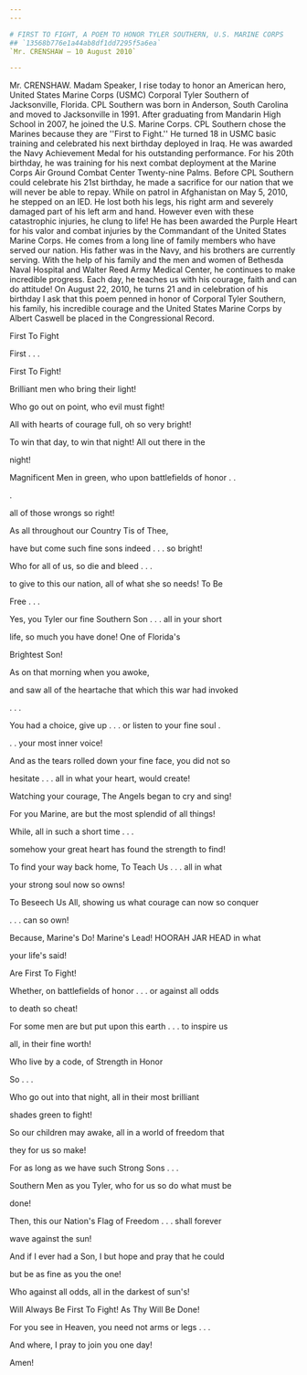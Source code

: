 ```yaml
---
---

# FIRST TO FIGHT, A POEM TO HONOR TYLER SOUTHERN, U.S. MARINE CORPS
## `13568b776e1a44ab8df1dd7295f5a6ea`
`Mr. CRENSHAW — 10 August 2010`

---
```



Mr. CRENSHAW. Madam Speaker, I rise today to honor an American hero, 
United States Marine Corps (USMC) Corporal Tyler Southern of 
Jacksonville, Florida. CPL Southern was born in Anderson, South 
Carolina and moved to Jacksonville in 1991. After graduating from 
Mandarin High School in 2007, he joined the U.S. Marine Corps. CPL 
Southern chose the Marines because they are ''First to Fight.'' He 
turned 18 in USMC basic training and celebrated his next birthday 
deployed in Iraq. He was awarded the Navy Achievement Medal for his 
outstanding performance. For his 20th birthday, he was training for his 
next combat deployment at the Marine Corps Air Ground Combat Center 
Twenty-nine Palms. Before CPL Southern could celebrate his 21st 
birthday, he made a sacrifice for our nation that we will never be able 
to repay. While on patrol in Afghanistan on May 5, 2010, he stepped on 
an IED. He lost both his legs, his right arm and severely damaged part 
of his left arm and hand. However even with these catastrophic 
injuries, he clung to life! He has been awarded the Purple Heart for 
his valor and combat injuries by the Commandant of the United States 
Marine Corps. He comes from a long line of family members who have 
served our nation. His father was in the Navy, and his brothers are 
currently serving. With the help of his family and the men and women of 
Bethesda Naval Hospital and Walter Reed Army Medical Center, he 
continues to make incredible progress. Each day, he teaches us with his 
courage, faith and can do attitude! On August 22, 2010, he turns 21 and 
in celebration of his birthday I ask that this poem penned in honor of 
Corporal Tyler Southern, his family, his incredible courage and the 
United States Marine Corps by Albert Caswell be placed in the 
Congressional Record.















 First To Fight



 First . . .


 First To Fight!


 Brilliant men who bring their light!


 Who go out on point, who evil must fight!


 All with hearts of courage full, oh so very bright!


 To win that day, to win that night! All out there in the 





 night!


 Magnificent Men in green, who upon battlefields of honor . . 





 .


 all of those wrongs so right!


 As all throughout our Country Tis of Thee,


 have but come such fine sons indeed . . . so bright!


 Who for all of us, so die and bleed . . .


 to give to this our nation, all of what she so needs! To Be 





 Free . . .


 Yes, you Tyler our fine Southern Son . . . all in your short 





 life, so much you have done! One of Florida's


 Brightest Son!


 As on that morning when you awoke,


 and saw all of the heartache that which this war had invoked 





 . . .


 You had a choice, give up . . . or listen to your fine soul . 





 . . your most inner voice!


 And as the tears rolled down your fine face, you did not so 





 hesitate . . . all in what your heart, would create!


 Watching your courage, The Angels began to cry and sing!


 For you Marine, are but the most splendid of all things!


 While, all in such a short time . . .


 somehow your great heart has found the strength to find!


 To find your way back home, To Teach Us . . . all in what 





 your strong soul now so owns!


 To Beseech Us All, showing us what courage can now so conquer 





 . . . can so own!


 Because, Marine's Do! Marine's Lead! HOORAH JAR HEAD in what 





 your life's said!


 Are First To Fight!


 Whether, on battlefields of honor . . . or against all odds 





 to death so cheat!


 For some men are but put upon this earth . . . to inspire us 





 all, in their fine worth!


 Who live by a code, of Strength in Honor 





 So . . .


 Who go out into that night, all in their most brilliant 





 shades green to fight!


 So our children may awake, all in a world of freedom that 





 they for us so make!


 For as long as we have such Strong Sons . . .


 Southern Men as you Tyler, who for us so do what must be 





 done!


 Then, this our Nation's Flag of Freedom . . . shall forever 





 wave against the sun!


 And if I ever had a Son, I but hope and pray that he could 





 but be as fine as you the one!


 Who against all odds, all in the darkest of sun's!


 Will Always Be First To Fight! As Thy Will Be Done!


 For you see in Heaven, you need not arms or legs . . .


 And where, I pray to join you one day!


 Amen!
